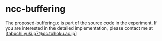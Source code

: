 # ncc-buffering
The proposed-buffering.c is part of the source code in the experiment.
If you are interested in the detailed implementation, please contact me at [tabuchi.yuki.p7@dc.tohoku.ac.jp]
